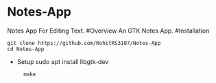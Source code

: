 # Notes-App
Notes App For Editing Text.
#Overview
An GTK Notes App.
#Installation

    git clone https://github.com/RohitRS3107/Notes-App
    cd Notes-App







- Setup
        sudo apt install libgtk-dev


        make
